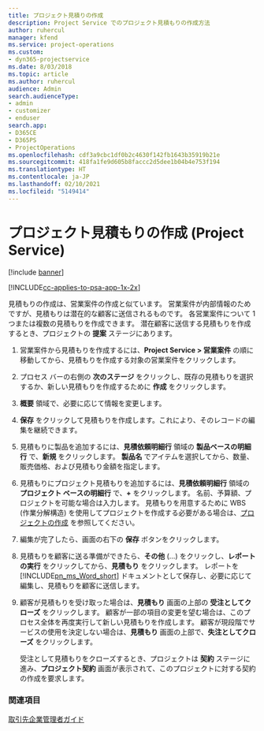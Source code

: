 ```yaml
---
title: プロジェクト見積りの作成
description: Project Service でのプロジェクト見積もりの作成方法
author: ruhercul
manager: kfend
ms.service: project-operations
ms.custom:
- dyn365-projectservice
ms.date: 8/03/2018
ms.topic: article
ms.author: ruhercul
audience: Admin
search.audienceType:
- admin
- customizer
- enduser
search.app:
- D365CE
- D365PS
- ProjectOperations
ms.openlocfilehash: cdf3a9cbc1df0b2c4630f142fb1643b35919b21e
ms.sourcegitcommit: 418fa1fe9d605b8faccc2d5dee1b04b4e753f194
ms.translationtype: HT
ms.contentlocale: ja-JP
ms.lasthandoff: 02/10/2021
ms.locfileid: "5149414"
---
```

# <a name="create-a-project-quote-project-service"></a>プロジェクト見積もりの作成 (Project Service)

[!include [banner](../includes/psa-now-project-operations.md)]

[!INCLUDE[cc-applies-to-psa-app-1x-2x](../includes/cc-applies-to-psa-app-1x-2x.md)]

見積もりの作成は、営業案件の作成と似ています。 営業案件が内部情報のためですが、見積もりは潜在的な顧客に送信されるものです。 各営業案件について 1 つまたは複数の見積もりを作成できます。 潜在顧客に送信する見積もりを作成するとき、プロジェクトの **提案** ステージにあります。  
  
1. 営業案件から見積もりを作成するには、**Project Service > 営業案件** の順に移動してから、見積もりを作成する対象の営業案件をクリックします。  
  
2. プロセス バーの右側の **次のステージ** をクリックし、既存の見積もりを選択するか、新しい見積もりを作成するために **作成** をクリックします。  
  
3. **概要** 領域で、必要に応じて情報を変更します。  
  
4. **保存** をクリックして見積もりを作成します。これにより、そのレコードの編集を継続できます。  
  
5. 見積もりに製品を追加するには、**見積依頼明細行** 領域の **製品ベースの明細行** で、**新規** をクリックします。 **製品名** でアイテムを選択してから、数量、販売価格、および見積もり金額を指定します。  
  
6. 見積もりにプロジェクト見積もりを追加するには、**見積依頼明細行** 領域の **プロジェクト ベースの明細行** で、**+** をクリックします。 名前、予算額、プロジェクトを可能な場合は入力します。 見積もりを用意するために WBS (作業分解構造) を使用してプロジェクトを作成する必要がある場合は、[プロジェクトの作成](../psa/create-project.md) を参照してください。  
  
7. 編集が完了したら、画面の右下の **保存** ボタンをクリックします。  
  
8. 見積もりを顧客に送る準備ができたら、**その他** (…) をクリックし、**レポートの実行** をクリックしてから、**見積もり** をクリックします。 レポートを [!INCLUDE[pn_ms_Word_short](../includes/pn-ms-word-short.md)] ドキュメントとして保存し、必要に応じて編集し、見積もりを顧客に送信します。  
  
9. 顧客が見積もりを受け取った場合は、**見積もり** 画面の上部の **受注としてクローズ** をクリックします。 顧客が一部の項目の変更を望む場合は、このプロセス全体を再度実行して新しい見積もりを作成します。 顧客が現段階でサービスの使用を決定しない場合は、**見積もり** 画面の上部で、**失注としてクローズ** をクリックします。  
  
   受注として見積もりをクローズするとき、プロジェクトは **契約** ステージに進み、**プロジェクト契約** 画面が表示されて、このプロジェクトに対する契約の作成を要求します。  
  
### <a name="see-also"></a>関連項目  
 [取引先企業管理者ガイド](../psa/account-manager-guide.md)
